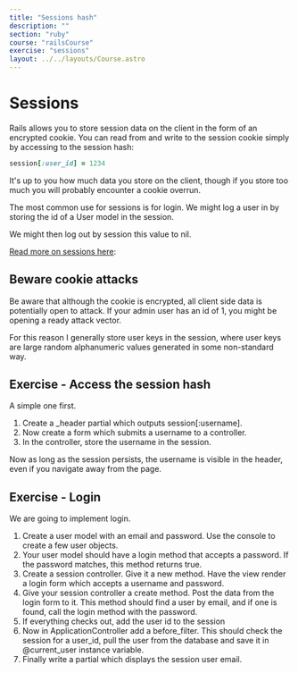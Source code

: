 ```yaml
---
title: "Sessions hash"
description: ""
section: "ruby"
course: "railsCourse"
exercise: "sessions"
layout: ../../layouts/Course.astro
---
```


# Sessions

Rails allows you to store session data on the client in the form of an encrypted cookie. You can read from and write to the session cookie simply by accessing to the session hash:

```ruby
session[:user_id] = 1234
```

It's up to you how much data you store on the client, though if you store too much you will probably encounter a cookie overrun.

The most common use for sessions is for login. We might log a user in by storing the id of a User model in the session.

We might then log out by session this value to nil.

[Read more on sessions here](http://guides.rubyonrails.org/action_controller_overview.html#session):

<aside class="box">

## Beware cookie attacks

Be aware that although the cookie is encrypted, all client side data is potentially open to attack. If your admin user has an id of 1, you might be opening a ready attack vector.

For this reason I generally store user keys in the session, where user keys are large random alphanumeric values generated in some non-standard way.

</aside>

## Exercise - Access the session hash

A simple one first.

1. Create a \_header partial which outputs session[:username].
2. Now create a form which submits a username to a controller.
3. In the controller, store the username in the session.

Now as long as the session persists, the username is visible in the header, even if you navigate away from the page.

## Exercise - Login

We are going to implement login.

1. Create a user model with an email and password. Use the console to create a few user objects.
2. Your user model should have a login method that accepts a password. If the password matches, this method returns true.
3. Create a session controller. Give it a new method. Have the view render a login form which accepts a username and password.
4. Give your session controller a create method. Post the data from the login form to it. This method should find a user by email, and if one is found, call the login method with the password.
5. If everything checks out, add the user id to the session
6. Now in ApplicationController add a before_filter. This should check the session for a user_id, pull the user from the database and save it in @current_user instance variable.
7. Finally write a partial which displays the session user email.
